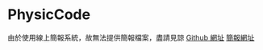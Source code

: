 # PhysicCode
由於使用線上簡報系統，故無法提供簡報檔案，盡請見諒
[Github 網址](https://github.com/ahkui/PhysicCode)
[簡報網址](ahkui.github.io/PhysicCode)
